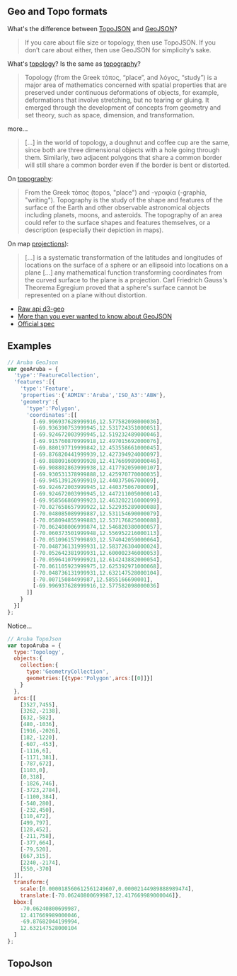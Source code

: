 ## Geo and Topo formats

What's the difference between [TopoJSON](https://github.com/mbostock/topojson/wiki) and [GeoJSON](http://geojson.org/)?
> If you care about file size or topology, then use TopoJSON. If you don’t care about either, then use GeoJSON for simplicity’s sake.

What's [topology](https://en.wikipedia.org/wiki/Topology)? Is the same as [topography](https://en.wikipedia.org/wiki/Topography)?

> Topology (from the Greek τόπος, “place”, and λόγος, “study”) is a major area of mathematics concerned with spatial properties that are preserved under continuous deformations of objects, for example, deformations that involve stretching, but no tearing or gluing. It emerged through the development of concepts from geometry and set theory, such as space, dimension, and transformation.

more...

> [...] in the world of topology, a doughnut and coffee cup are the same, since both are three dimensional objects with a hole going through them. Similarly, two adjacent polygons that share a common border will still share a common border even if the border is bent or distorted.

On [topography](https://en.wikipedia.org/wiki/Topology):

> From the Greek τόπος (topos, "place") and -γραφία (-graphia, "writing"). Topography is the study of the shape and features of the surface of the Earth and other observable astronomical objects including planets, moons, and asteroids. The topography of an area could refer to the surface shapes and features themselves, or a description (especially their depiction in maps).

On map [projections](https://en.wikipedia.org/wiki/Map_projection)):

> [...] is a systematic transformation of the latitudes and longitudes of locations on the surface of a sphere or an ellipsoid into locations on a plane [...] any mathematical function transforming coordinates from the curved surface to the plane is a projection. Carl Friedrich Gauss's Theorema Egregium proved that a sphere's surface cannot be represented on a plane without distortion.

- [Raw api d3-geo](https://github.com/d3/d3-geo)
- [More than you ever wanted to know about GeoJSON](http://www.macwright.org/2015/03/23/geojson-second-bite.html)
- [Official spec](https://tools.ietf.org/html/rfc7946)

## Examples

```js
// Aruba GeoJson
var geoAruba = {
  'type':'FeatureCollection',
  'features':[{
    'type':'Feature',
    'properties':{'ADMIN':'Aruba','ISO_A3':'ABW'},
    'geometry':{
      'type':'Polygon',
      'coordinates':[[
        [-69.996937628999916,12.577582098000036],
        [-69.936390753999945,12.531724351000051],
        [-69.924672003999945,12.519232489000046],
        [-69.915760870999918,12.497015692000076],
        [-69.880197719999842,12.453558661000045],
        [-69.876820441999939,12.427394924000097],
        [-69.888091600999928,12.417669989000046],
        [-69.908802863999938,12.417792059000107],
        [-69.930531378999888,12.425970770000035],
        [-69.945139126999919,12.44037506700009],
        [-69.924672003999945,12.44037506700009],
        [-69.924672003999945,12.447211005000014],
        [-69.958566860999923,12.463202216000099],
        [-70.027658657999922,12.522935289000088],
        [-70.048085089999887,12.531154690000079],
        [-70.058094855999883,12.537176825000088],
        [-70.062408006999874,12.546820380000057],
        [-70.060373501999948,12.556952216000113],
        [-70.051096157999893,12.574042059000064],
        [-70.048736131999931,12.583726304000024],
        [-70.052642381999931,12.600002346000053],
        [-70.059641079999921,12.614243882000054],
        [-70.061105923999975,12.625392971000068],
        [-70.048736131999931,12.632147528000104],
        [-70.00715084499987,12.5855166690001],
        [-69.996937628999916,12.577582098000036]
      ]]
    }
  }]
};
```

Notice...

```js
// Aruba TopoJson
var topoAruba = {
  type:'Topology',
  objects:{
    collection:{
      type:'GeometryCollection',
      geometries:[{type:'Polygon',arcs:[[0]]}]
    }
  },
  arcs:[[
    [3527,7455],
    [3262,-2138],
    [632,-582],
    [480,-1036],
    [1916,-2026],
    [182,-1220],
    [-607,-453],
    [-1116,6],
    [-1171,381],
    [-787,672],
    [1103,0],
    [0,318],
    [-1826,746],
    [-3723,2784],
    [-1100,384],
    [-540,280],
    [-232,450],
    [110,472],
    [499,797],
    [128,452],
    [-211,758],
    [-377,664],
    [-79,520],
    [667,315],
    [2240,-2174],
    [550,-370]
  ]],
  transform:{
    scale:[0.000018560612561249607,0.00002144989888989474],
    translate:[-70.06240800699987,12.417669989000046]},
  bbox:[
    -70.06240800699987,
    12.417669989000046,
    -69.87682044199994,
    12.632147528000104
  ]
};
```

## TopoJson


